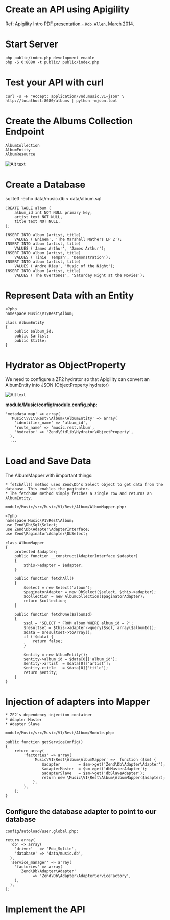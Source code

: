 # Create an API using Apigility
Ref: Apigility Intro [PDF presentation - `Rob Allen`, March 2014](http://akrabat.com/wp-content/uploads/20140318-phpne-apigility-intro.pdf "Apigility Intro.").  


# Start Server

	php public/index.php development enable
	php -S 0:8080 -t public/ public/index.php
	
# Test your API with curl
	curl -s -H "Accept: application/vnd.music.v1+json" \
    http://localhost:8080/albums | python -mjson.tool
    
# Create the Albums Collection Endpoint
	AlbumCollection
	AlbumEntity
	AlbumResource

![Alt text](/assets/developer/albums-endpoints.png "Album Endpoints") 

# Create a Database
	
sqlite3 -echo data/music.db < data/album.sql
	
	CREATE TABLE album (
	    album_id int NOT NULL primary key,
	    artist text NOT NULL,
	    title text NOT NULL,
	);
	 
	INSERT INTO album (artist, title)
	    VALUES ('Eninem', 'The Marshall Mathers LP 2');
	INSERT INTO album (artist, title)
	    VALUES ('James Arthur', 'James Arthur');
	INSERT INTO album (artist, title)
	    VALUES ('Tinie  Tempah', 'Demonstration');
	INSERT INTO album (artist, title)
	    VALUES ('Andre Rieu', 'Music of the Night');
	INSERT INTO album (artist, title)
	    VALUES ('The Overtones', 'Saturday Night at the Movies');
	    
	    
# Represent Data with an Entity

	<?php
	namespace Music\V1\Rest\Album;
	 
	class AlbumEntity
	{
	    public $album_id;
	    public $artist;
	    public $title;
	}
	
# Hydrator as ObjectProperty 

We need to configure a ZF2 hydrator so that Apigility can convert an AlbumEntity into JSON (ObjectProperty hydrator)

![Alt text](/assets/developer/hydrator-name.png "Hydrator Service name") 

__module/Music/config/module.config.php:__

	'metadata_map' => array(
	  'Music\\V1\\Rest\\Album\\AlbumEntity' => array(
	    'identifier_name' => 'album_id',
	    'route_name' => 'music.rest.album',
	    'hydrator' => 'Zend\Stdlib\Hydrator\ObjectProperty',
	  ),
	  ...
	  
# Load and Save Data

The AlbumMapper with iimportant things:  

	* fetchAll() method uses Zend\Db‘s Select object to get data from the database. This enables the paginator.
	* The fetchOne method simply fetches a single row and returns an AlbumEntity.
	
	
`module/Music/src/Music/V1/Rest/Album/AlbumMapper.php:`

	<?php 
	namespace Music\V1\Rest\Album; 
	use Zend\Db\Sql\Select; 
	use Zend\Db\Adapter\AdapterInterface; 
	use Zend\Paginator\Adapter\DbSelect; 
	
	class AlbumMapper 
	{
	    protected $adapter;
	    public function __construct(AdapterInterface $adapter)
	    {
	        $this->adapter = $adapter;
	    }
	
	    public function fetchAll()
	    {
	        $select = new Select('album');
	        $paginatorAdapter = new DbSelect($select, $this->adapter);
	        $collection = new AlbumCollection($paginatorAdapter);
	        return $collection;
	    }
	
	    public function fetchOne($albumId)
	    {
	        $sql = 'SELECT * FROM album WHERE album_id = ?';
	        $resultset = $this->adapter->query($sql, array($albumId));
	        $data = $resultset->toArray();
	        if (!$data) {
	            return false;
	        }
	
	        $entity = new AlbumEntity();
	        $entity->album_id = $data[0]['album_id'];
	        $entity->artist  = $data[0]['artist'];
	        $entity->title   = $data[0]['title'];
	        return $entity;
	    }
	}
	

# Injection of adapters into Mapper

	* ZF2′s dependency injection container
	* Adapter Master
	* Adapter Slave

`module/Music/src/Music/V1/Rest/Album/Module.php:`

	public function getServiceConfig()
    {
    	return array(
			'factories' => array(
				'Music\V1\Rest\Album\AlbumMapper' =>  function ($sm) {
					$adapter 		= $sm->get('Zend\Db\Adapter\Adapter');
					$adapterMaster 	= $sm->get('dbMasterAdapter');
					$adapterSlave 	= $sm->get('dbSlaveAdapter');
					return new \Music\V1\Rest\Album\AlbumMapper($adapter);
				},
			),
    	);
    }


## Configure the database adapter to point to our database

`config/autoload/user.global.php:`

	return array(
	  'db' => array(
	    'driver'   => 'Pdo_Sqlite',
	    'database' => 'data/music.db',
	  ),
	  'service_manager' => array(
	    'factories' => array(
	      'Zend\Db\Adapter\Adapter'
	            => 'Zend\Db\Adapter\AdapterServiceFactory',
	    ),
	  ),
	); 

# Implement the API








